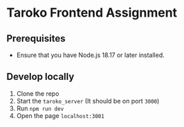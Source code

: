 # Taroko Frontend Assignment

## Prerequisites

- Ensure that you have Node.js 18.17 or later installed.

## Develop locally

1. Clone the repo
2. Start the `taroko_server` (It should be on port `3000`)
3. Run `npm run dev`
4. Open the page `localhost:3001`
